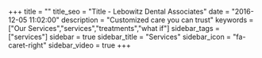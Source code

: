 +++
title = ""
title_seo = "Title - Lebowitz Dental Associates"
date = "2016-12-05 11:02:00"
description = "Customized care you can trust"
keywords = ["Our Services","services","treatments","what if"]
sidebar_tags = ["services"]
sidebar = true
sidebar_title = "Services"
sidebar_icon = "fa-caret-right"
sidebar_video = true
+++
